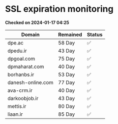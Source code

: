 # SSL expiration monitoring

**Checked on 2024-01-17 04:25**

| Domain | Remained | Status       |
|--------|----------|--------------|
| dpe.ac     | 58 Day   | ✅ |
| dpedu.ir     | 43 Day   | ✅ |
| dpgoal.com     | 75 Day   | ✅ |
| dpmaharat.com     | 40 Day   | ✅ |
| borhanbs.ir     | 53 Day   | ✅ |
| danesh-online.com     | 77 Day   | ✅ |
| ava-crm.ir     | 40 Day   | ✅ |
| darkoobjob.ir     | 43 Day   | ✅ |
| mettis.ir     | 80 Day   | ✅ |
| liaan.ir     | 85 Day   | ✅ |
